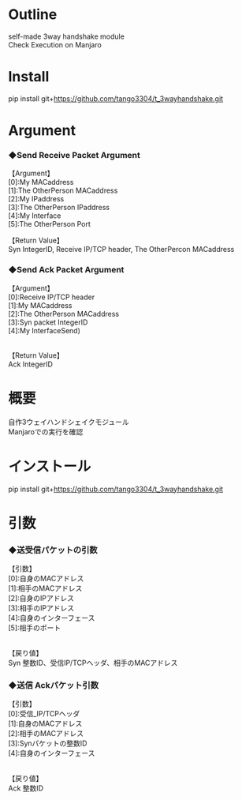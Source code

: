 # Outline
self-made 3way handshake module<br>
Check Execution on Manjaro

# Install
pip install git+https://github.com/tango3304/t_3wayhandshake.git

# Argument
<h3>◆Send Receive Packet Argument</h3>

【Argument】<br>
[0]:My MACaddress<br>
[1]:The OtherPerson MACaddress<br>
[2]:My IPaddress<br>
[3]:The OtherPerson IPaddress<br>
[4]:My Interface<br>
[5]:The OtherPerson Port<br>

【Return Value】<br>
Syn IntegerID, Receive IP/TCP header, The OtherPercon MACaddress<br>

<h3>◆Send Ack Packet Argument</h3>
【Argument】<br>
[0]:Receive IP/TCP header<br>
[1]:My MACaddress<br>
[2]:The OtherPerson MACaddress<br>
[3]:Syn packet IntegerID<br>
[4]:My InterfaceSend)<br>

<br>【Return Value】<br>
Ack IntegerID<br>

# 概要
自作3ウェイハンドシェイクモジュール<br>
Manjaroでの実行を確認<br>

# インストール
pip install git+https://github.com/tango3304/t_3wayhandshake.git

# 引数
<h3>◆送受信パケットの引数</h3>
【引数】<br>
[0]:自身のMACアドレス<br>
[1]:相手のMACアドレス<br>
[2]:自身のIPアドレス<br>
[3]:相手のIPアドレス<br>
[4]:自身のインターフェース<br>
[5]:相手のポート<br>

<br>【戻り値】<br>
Syn 整数ID、受信IP/TCPヘッダ、相手のMACアドレス<br>

<h3>◆送信 Ackパケット引数</h3>
【引数】<br>
[0]:受信_IP/TCPヘッダ<br>
[1]:自身のMACアドレス<br>
[2]:相手のMACアドレス<br>
[3]:Synパケットの整数ID<br>
[4]:自身のインターフェース<br>

<br>【戻り値】<br>
Ack 整数ID<br>
